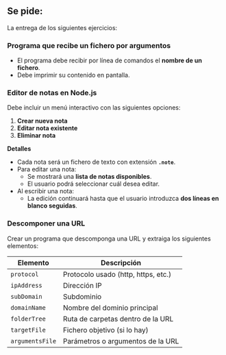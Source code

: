 ## Se pide:
La entrega de los siguientes ejercicios:

### Programa que recibe un fichero por argumentos
- El programa debe recibir por línea de comandos el **nombre de un fichero**.
- Debe imprimir su contenido en pantalla.

### Editor de notas en Node.js
Debe incluir un menú interactivo con las siguientes opciones:
1. **Crear nueva nota**
2. **Editar nota existente**
3. **Eliminar nota**

**Detalles**
- Cada nota será un fichero de texto con extensión **`.note`**.
- Para editar una nota:
  - Se mostrará una **lista de notas disponibles**.
  - El usuario podrá seleccionar cuál desea editar.
- Al escribir una nota:
  - La edición continuará hasta que el usuario introduzca **dos líneas en blanco seguidas**.

### Descomponer una URL
Crear un programa que descomponga una URL y extraiga los siguientes elementos:

| Elemento       | Descripción                        |
|----------------|------------------------------------|
| `protocol`     | Protocolo usado (http, https, etc.) |
| `ipAddress`    | Dirección IP                        |
| `subDomain`    | Subdominio                         |
| `domainName`   | Nombre del dominio principal        |
| `folderTree`   | Ruta de carpetas dentro de la URL   |
| `targetFile`   | Fichero objetivo (si lo hay)       |
| `argumentsFile`| Parámetros o argumentos de la URL   |
